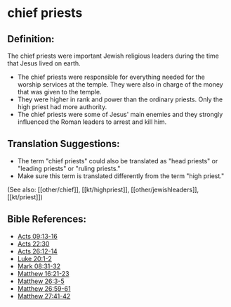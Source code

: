 # chief priests #

## Definition: ##

The chief priests were important Jewish religious leaders during the time that Jesus lived on earth.

* The chief priests were responsible for everything needed for the worship services at the temple. They were also in charge of the money that was given to the temple.
* They were higher in rank and power than the ordinary priests. Only the high priest had more authority.
* The chief priests were some of Jesus' main enemies and they strongly influenced the Roman leaders to arrest and kill him.

## Translation Suggestions: ##

* The term "chief priests" could also be translated as "head priests" or "leading priests" or "ruling priests."
* Make sure this term is translated differently from the term "high priest."

(See also: [[other/chief]], [[kt/highpriest]], [[other/jewishleaders]], [[kt/priest]])

## Bible References: ##

* [Acts 09:13-16](en/tn/act/help/09/13)
* [Acts 22:30](en/tn/act/help/22/30)
* [Acts 26:12-14](en/tn/act/help/26/12)
* [Luke 20:1-2](en/tn/luk/help/20/01)
* [Mark 08:31-32](en/tn/mrk/help/08/31)
* [Matthew 16:21-23](en/tn/mat/help/16/21)
* [Matthew 26:3-5](en/tn/mat/help/26/03)
* [Matthew 26:59-61](en/tn/mat/help/26/59)
* [Matthew 27:41-42](en/tn/mat/help/27/41)